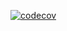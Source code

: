 [![codecov](https://codecov.io/gh/MelaroJ/centrepoint/graph/badge.svg?token=YKWUPNJ37R)](https://codecov.io/gh/MelaroJ/centrepoint)
